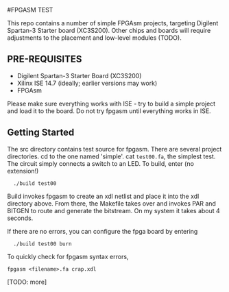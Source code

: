#FPGASM TEST

This repo contains a number of simple FPGAsm projects, targeting Digilent Spartan-3 Starter board (XC3S200).  Other chips and boards will require adjustments to the placement and low-level modules (TODO).

## PRE-REQUISITES

* Digilent Spartan-3 Starter Board (XC3S200)
* Xilinx ISE 14.7 (ideally; earlier versions may work)
* FPGAsm 

Please make sure everything works with ISE - try to build a simple project and load it to the board.  Do not try fpgasm until everything works in ISE.

## Getting Started

The src directory contains test source for fpgasm.  There are several project directories.  cd to the one named 'simple'.  cat `test00.fa`, the simplest test.  The circuit simply connects a switch to an LED.  To build, enter (no extension!)
```
  ./build test00
```
Build invokes fpgasm to create an xdl netlist and place it into the xdl directory above.  From there, the Makefile takes over and invokes PAR and BITGEN to route and generate the bitstream.  On my system it takes about 4 seconds.

If there are no errors, you can configure the fpga board by entering
```
  ./build test00 burn
```

To quickly check for fpgasm syntax errors, 

```
fpgasm <filename>.fa crap.xdl
```

[TODO: more]

